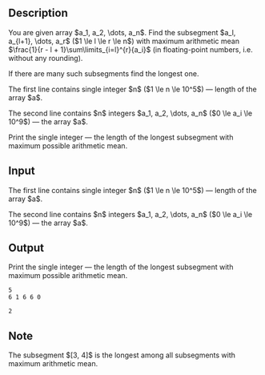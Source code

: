 ## Description

<div><p>You are given array $a_1, a_2, \dots, a_n$. Find the subsegment $a_l, a_{l+1}, \dots, a_r$ ($1 \le l \le r \le n$) with maximum arithmetic mean $\frac{1}{r - l + 1}\sum\limits_{i=l}^{r}{a_i}$ (in floating-point numbers, i.e. without any rounding).</p><p>If there are many such subsegments find the <span class="tex-font-style-bf">longest</span> one.</p></div><div class="input-specification"><p>The first line contains single integer $n$ ($1 \le n \le 10^5$) — length of the array $a$.</p><p>The second line contains $n$ integers $a_1, a_2, \dots, a_n$ ($0 \le a_i \le 10^9$) — the array $a$.</p></div><div class="output-specification"><p>Print the single integer — the length of the longest subsegment with maximum possible arithmetic mean.</p></div>

## Input

<p>The first line contains single integer $n$ ($1 \le n \le 10^5$) — length of the array $a$.</p><p>The second line contains $n$ integers $a_1, a_2, \dots, a_n$ ($0 \le a_i \le 10^9$) — the array $a$.</p>

## Output

<p>Print the single integer — the length of the longest subsegment with maximum possible arithmetic mean.</p>





```input1
5
6 1 6 6 0
```




```output1
2
```



## Note

<p>The subsegment $[3, 4]$ is the longest among all subsegments with maximum arithmetic mean.</p>
